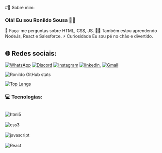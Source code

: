 #💫 Sobre mim:

### Olá! Eu sou Ronildo Sousa 👋🏾

💬 Faça-me perguntas sobre HTML, CSS, JS. 👨‍💻 Também estou aprendendo NodeJs, React e Salesforce. ⚡ Curiosidade Eu sou pé no chão e divertido.



## 🌐 Redes sociais:
[![WhatsApp](https://img.shields.io/badge/WhatsApp-25D366?style=for-the-badge&logo=whatsapp&logoColor=white)](https://whats.link/ronildosousa)
[![Discord](https://img.shields.io/badge/Discord-7289DA?style=for-the-badge&logo=discord&logoColor=white)](1097250039287529574)
[![Instagram](https://img.shields.io/badge/Instagram-E4405F?style=for-the-badge&logo=instagram&logoColor=white)](https://www.instagram.com/ronildo_so/)
[![linkedin.](https://img.shields.io/badge/linkedin-0077B5?style=for-the-badge&logo=linkedin&logoColor=white)](https://www.linkedin.com/feed/)
[![Gmail](https://img.shields.io/badge/Gmail-D14836?style=for-the-badge&logo=gmail&logoColor=white)](ronyprogame@gmail.com)

![Ronildo GitHub stats](https://github-readme-stats.vercel.app/api?username=ronildo10&show_icons=true&theme=dracula)

[![Top Langs](https://github-readme-stats.vercel.app/api/top-langs/?username=ronildo10&layout=compact)](https://github.com/anuraghazra/github-readme-stats)


### 💻 Tecnologias:

<div class="display: inline-block"><br/>
    <img align="center"alt="html5" src="https://img.shields.io/badge/HTML5-E34F26?style=for-the-badge&logo=html5&logoColor=white"/>
</div>
<div class="display: inline-block"><br/>
    <img align="center"alt="css3" src="https://img.shields.io/badge/CSS3-1572B6?style=for-the-badge&logo=css3&logoColor=white"/>
</div>
<div class="display: inline-block"><br/>
    <img align="center"alt="javascript" src="https://img.shields.io/badge/JavaScript-F7DF1E?style=for-the-badge&logo=javascript&logoColor=black"/>
</div>
<div class="display: inline-block"><br/>
    <img align="center"alt="React" src=https://img.shields.io/badge/React-20232A?style=for-the-badge&logo=react&logoColor=61DAFB
</div>
